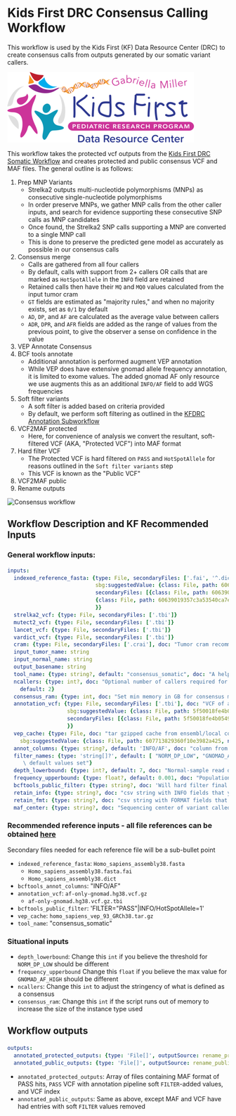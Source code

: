 # Kids First DRC Consensus Calling Workflow
This workflow is used by the Kids First (KF) Data Resource Center (DRC) to create consensus calls from outputs generated by our somatic variant callers.

![data service logo](https://github.com/d3b-center/d3b-research-workflows/raw/master/doc/kfdrc-logo-sm.png)

This workflow takes the protected vcf outputs from the [Kids First DRC Somatic Workflow](workflow/kfdrc-somatic-variant-workflow.cwl) and creates protected and public consensus VCF and MAF files.
The general outline is as follows:

1. Prep MNP Variants
   - Strelka2 outputs multi-nucleotide polymorphisms (MNPs) as consecutive single-nucleotide polymorphisms
   - In order preserve MNPs, we gather MNP calls from the other caller inputs, and search for evidence supporting these consecutive SNP calls as MNP candidates
    - Once found, the Strelka2 SNP calls supporting a MNP are converted to a single MNP call
    - This is done to preserve the predicted gene model as accurately as possible in our consensus calls
1. Consensus merge
   - Calls are gathered from all four callers
   - By default, calls with support from 2+ callers OR calls that are marked as `HotSpotAllele` in the `INFO` field are retained
   - Retained calls then have their `MQ` and `MQ0` values calculated from the input tumor cram
   - `GT` fields are estimated as "majority rules," and when no majority exists, set as `0/1` by default
   - `AD`, `DP`, and `AF` are calculated as the average value between callers
   - `ADR`, `DPR`, and `AFR` fields are added as the range of values from the previous point, to give the observer a sense on confidence in the value
1. VEP Annotate Consensus
1. BCF tools annotate
   - Additional annotation is performed augment VEP annotation
   - While VEP does have extensive gnomad allele frequency annotation, it is limited to exome values. The added gnomad AF only resource we use augments this as an additional `INFO/AF` field to add WGS frequencies
1. Soft filter variants
   - A soft filter is added based on criteria provided
   - By default, we perform soft filtering as outlined in the [KFDRC Annotation Subworkflow](kfdrc_annotation_subworkflow.md#workflow_description_and_kf_recommended_inputs)
1. VCF2MAF protected
   - Here, for convenience of analysis we convert the resultant, soft-filtered VCF (AKA, "Protected VCF") into MAF format
1. Hard filter VCF
   - The Protected VCF is hard filtered on `PASS` and `HotSpotAllele` for reasons outlined in the `Soft filter variants` step
   - This VCF is known as the "Public VCF"
1. VCF2MAF public
1. Rename outputs

![Consensus workflow](kfdrc-consensus-calling.png)

## Workflow Description and KF Recommended Inputs

### General workflow inputs:
```yaml
inputs:
  indexed_reference_fasta: {type: File, secondaryFiles: ['.fai', '^.dict'], 
                            sbg:suggestedValue: {class: File, path: 60639014357c3a53540ca7a3, name: Homo_sapiens_assembly38.fasta,
                            secondaryFiles: [{class: File, path: 60639016357c3a53540ca7af, name: Homo_sapiens_assembly38.fasta},
                            {class: File, path: 60639019357c3a53540ca7e7, name: Homo_sapiens_assembly38.dict}]
                            }}
  strelka2_vcf: {type: File, secondaryFiles: ['.tbi']}
  mutect2_vcf: {type: File, secondaryFiles: ['.tbi']}
  lancet_vcf: {type: File, secondaryFiles: ['.tbi']}
  vardict_vcf: {type: File, secondaryFiles: ['.tbi']}
  cram: {type: File, secondaryFiles: ['.crai'], doc: "Tumor cram recommended for MQ score calculation"}
  input_tumor_name: string
  input_normal_name: string
  output_basename: string
  tool_name: {type: string?, default: "consensus_somatic", doc: "A helpful file name building component"}
  ncallers: {type: int?, doc: "Optional number of callers required for consensus [2]",
    default: 2}
  consensus_ram: {type: int, doc: "Set min memory in GB for consensus merge step", default: 3}
  annotation_vcf: {type: File, secondaryFiles: ['.tbi'], doc: "VCF of annotations to add to consensus variants, e.g. gnomAD allele frequency",
                   sbg:suggestedValue: {class: File, path: 5f50018fe4b054958bc8d2e3, name: af-only-gnomad.hg38.vcf.gz,
                   secondaryFiles: [{class: File, path: 5f50018fe4b054958bc8d2e5, name: af-only-gnomad.hg38.vcf.gz.tbi}]
                   }}
  vep_cache: {type: File, doc: "tar gzipped cache from ensembl/local converted cache",
    sbg:suggestedValue: {class: File, path: 607713829360f10e3982a425, name: homo_sapiens_vep_93_GRCh38.tar.gz}}
  annot_columns: {type: string?, default: 'INFO/AF', doc: "column from annotation_vcf to add to consensus VCF; defaults to 'INFO/AF'"}
  filter_names: {type: 'string[]?', default: [ "NORM_DP_LOW", "GNOMAD_AF_HIGH" ], doc: "Names of filters to be added to consensus VCF;\
     \ default values set"}
  depth_lowerbound: {type: int?, default: 7, doc: "Normal-sample read depth at which to apply depth filter; default set"}
  frequency_upperbound: {type: float?, default: 0.001, doc: "Population allele frequency above which to apply frequency filter; default set"}
  bcftools_public_filter: {type: string?, doc: 'Will hard filter final result to create a public version, e.g. FILTER="PASS"|INFO/HotSpotAllele=1; default set', default: 'FILTER="PASS"|INFO/HotSpotAllele=1'}
  retain_info: {type: string?, doc: "csv string with INFO fields that you want to keep; default values set", default: 'MQ,MQ0,CAL,HotSpotAllele'}
  retain_fmt: {type: string?, doc: "csv string with FORMAT fields that you want to keep"}
  maf_center: {type: string?, doc: "Sequencing center of variant called", default: "."}
```

### Recommended reference inputs - all file references can be obtained [here](https://cavatica.sbgenomics.com/u/kfdrc-harmonization/kf-references/)
Secondary files needed for each reference file will be a sub-bullet point
 - `indexed_reference_fasta`: `Homo_sapiens_assembly38.fasta`
   - `Homo_sapiens_assembly38.fasta.fai`
   - `Homo_sapiens_assembly38.dict`
 - `bcftools_annot_columns`: "INFO/AF"
 - `annotation_vcf`: `af-only-gnomad.hg38.vcf.gz`
   - `af-only-gnomad.hg38.vcf.gz.tbi`
 - `bcftools_public_filter`: 'FILTER="PASS"|INFO/HotSpotAllele=1'
 - `vep_cache`: `homo_sapiens_vep_93_GRCh38.tar.gz`
 - `tool_name`: "consensus_somatic"

### Situational inputs
 - `depth_lowerbound`: Change this `int` if you believe the threshold for `NORM_DP_LOW` should be different
 - `frequency_upperbound` Change this `float` if you believe the max value for `GNOMAD_AF_HIGH` should be different
 - `ncallers`: Change this `int` to adjust the stringency of what is defined as a consensus
 - `consensus_ram`: Change this `int` if the script runs out of memory to increase the size of the instance type used

## Workflow outputs
```yaml
outputs:
  annotated_protected_outputs: {type: 'File[]', outputSource: rename_protected/renamed_files}
  annotated_public_outputs: {type: 'File[]', outputSource: rename_public/renamed_files}

```
 - `annotated_protected_outputs`: Array of files containing MAF format of PASS hits, `PASS` VCF with annotation pipeline soft `FILTER`-added values, and VCF index
 - `annotated_public_outputs`: Same as above, except MAF and VCF have had entries with soft `FILTER` values removed
